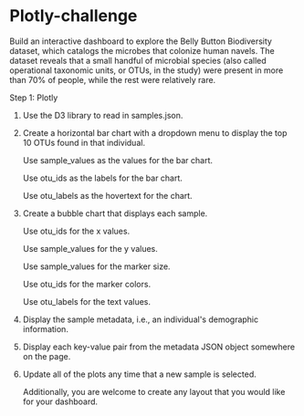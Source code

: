 # Plotly-challenge
Build an interactive dashboard to explore the Belly Button Biodiversity dataset, which catalogs the microbes that colonize human navels.
The dataset reveals that a small handful of microbial species (also called operational taxonomic units, or OTUs, in the study) were present in more than 70% of people, while the rest were relatively rare.

Step 1: Plotly


1. Use the D3 library to read in samples.json.


2. Create a horizontal bar chart with a dropdown menu to display the top 10 OTUs found in that individual.




      Use sample_values as the values for the bar chart.


      Use otu_ids as the labels for the bar chart.


      Use otu_labels as the hovertext for the chart.

3. Create a bubble chart that displays each sample.



      Use otu_ids for the x values.


      Use sample_values for the y values.


      Use sample_values for the marker size.
      
      


      Use otu_ids for the marker colors.


      Use otu_labels for the text values.

4. Display the sample metadata, i.e., an individual's demographic information.


5. Display each key-value pair from the metadata JSON object somewhere on the page.
6. Update all of the plots any time that a new sample is selected.

      Additionally, you are welcome to create any layout that you would like for your dashboard.
